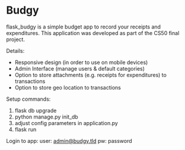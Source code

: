 # Budgy
flask_budgy is a simple budget app to record your receipts and expenditures.  This application was developed as part of the CS50 final project.

Details:
- Responsive design (in order to use on mobile devices)
- Admin Interface (manage users & default categories)
- Option to store attachments (e.g. receipts for expenditures) to transactions
- Option to store geo location to transactions

Setup commands:
  1. flask db upgrade
  2. python manage.py init_db
  3. adjust config parameters in application.py
  4. flask run
  
Login to app:
  user: admin@budgy.tld
  pw: password
